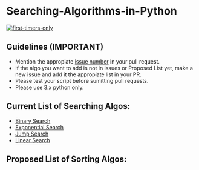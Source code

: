 # Searching-Algorithms-in-Python

[![first-timers-only](https://img.shields.io/badge/first--timers--only-friendly-blue.svg?style=flat-square)](https://www.firsttimersonly.com/)

## Guidelines (IMPORTANT)
- Mention the appropiate [issue number](https://help.github.com/en/articles/autolinked-references-and-urls#issues-and-pull-requests) in your pull request.
- If the algo you want to add is not in issues or Proposed List yet, make a new issue and add it the appropiate list in your PR.
- Please test your script before sumitting pull requests.
- Please use 3.x python only.

## Current List of Searching Algos:
- [Binary Search](Binary_Search.py)
- [Exponential Search](exponentialsearch.py)
- [Jump Search](Jump_Search.py)
- [Linear Search](Linear_Search.py)

## Proposed List of Sorting Algos:
